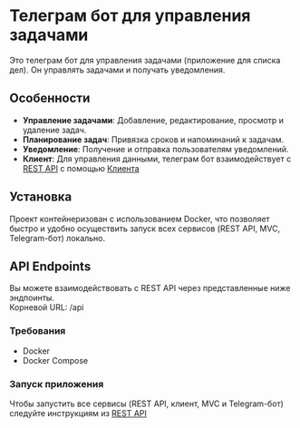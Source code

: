 # Телеграм бот для управления задачами

Это телеграм бот для управления задачами (приложение для списка дел). Он управлять задачами и получать уведомления.

## Особенности

- **Управление задачами**: Добавление, редактирование, просмотр и удаление задач.
- **Планирование задач**: Привязка сроков и напоминаний к задачам.
- **Уведомление**: Получение и отправка пользователям уведомлений.
- **Клиент**: Для управления данными, телеграм бот взаимодействует с [REST API](https://github.com/vakaheydev/daily-rest-api) с помощью [Клиента](https://github.com/vakaheydev/daily-rest-client)

## Установка

Проект контейнеризован с использованием Docker, что позволяет быстро и удобно осуществить запуск всех сервисов (REST API, MVC, Telegram-бот) локально.

## API Endpoints

Вы можете взаимодействовать с REST API через представленные ниже эндпоинты.  
Корневой URL: /api

### Требования

- Docker
- Docker Compose

### Запуск приложения

Чтобы запустить все сервисы (REST API, клиент, MVC и Telegram-бот) следуйте инструкциям из [REST API](https://github.com/vakaheydev/daily-rest-api/blob/master/README.md#%D0%B7%D0%B0%D0%BF%D1%83%D1%81%D0%BA-%D0%BF%D1%80%D0%B8%D0%BB%D0%BE%D0%B6%D0%B5%D0%BD%D0%B8%D1%8F)

